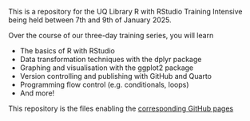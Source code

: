 This is a repository for the UQ Library R with RStudio Training Intensive being held between 7th and 9th of January 2025.

Over the course of our three-day training series, you will learn
- The basics of R with RStudio
- Data transformation techniques with the dplyr package
- Graphing and visualisation with the ggplot2 package
- Version controlling and publishing with GitHub and Quarto
- Programming flow control (e.g. conditionals, loops)
- And more!

This repository is the files enabling the <a href="https://camwest5.github.io/r-training-intensive/setup.html">corresponding GitHub pages</a>